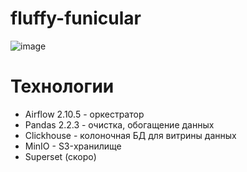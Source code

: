 # fluffy-funicular
![image](https://github.com/user-attachments/assets/aca26e7a-f1ff-4a53-bf48-ef73713c20cd)
# Технологии
- Airflow 2.10.5 - оркестратор
- Pandas 2.2.3 - очистка, обогащение данных
- Clickhouse - колоночная БД для витрины данных
- MinIO - S3-хранилище
- Superset (cкоро)
